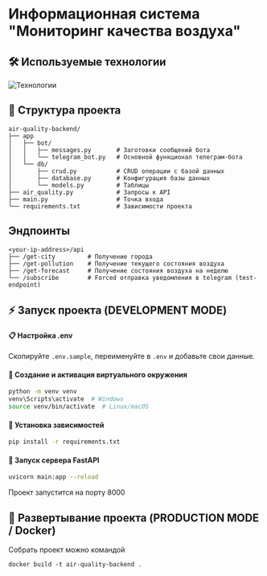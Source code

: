 
# Информационная система "Мониторинг качества воздуха"

## 🛠 Используемые технологии
![Технологии](https://skillicons.dev/icons?i=py,fastapi)

## 📂 Структура проекта
```
air-quality-backend/
├── app
│   ├── bot/
│   │   ├── messages.py       # Заготовки сообщений бота
│   │   └── telegram_bot.py   # Основной функционал телеграм-бота
│   └── db/
│       ├── crud.py           # CRUD операции с базой данных
│       ├── database.py       # Конфигурация базы данных
│       └── models.py         # Таблицы
├── air_quality.py  	      # Запросы к API
├── main.py  			      # Точка входа
└── requirements.txt 	      # Зависимости проекта
```

## Эндпоинты
```
<your-ip-address>/api
├── /get-city  		  # Получение города
├── /get-pollution    # Получение текущего состояния воздуха
├── /get-forecast 	  # Получение состояния воздуха на неделю
└── /subscribe 		  # Forced отправка уведомления в telegram (test-endpoint)
```

## ⚡ Запуск проекта (DEVELOPMENT MODE)

#### 📋 Настройка .env
Скопируйте `.env.sample`, переименуйте в `.env` и добавьте свои данные.

#### 🔧 Создание и активация виртуального окружения
```bash
python -m venv venv
venv\Scripts\activate  # Windows
source venv/bin/activate  # Linux/macOS
```

#### 📌 Установка зависимостей
```bash
pip install -r requirements.txt
```

#### 🚀 Запуск сервера FastAPI
```bash
uvicorn main:app --reload
```
Проект запустится на порту 8000

## 🔄 Развертывание проекта (PRODUCTION MODE / Docker)
Собрать проект можно командой 
```
docker build -t air-quality-backend .
```
